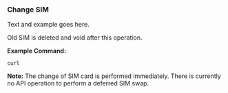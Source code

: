 ### Change SIM

Text and example goes here.

Old SIM is deleted and void after this operation.

__Example Command:__
```
curl
```

__Note:__ The change of SIM card is performed immediately. There is currently no API operation to perform a deferred SIM swap. 